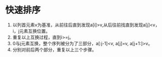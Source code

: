 # 快速排序

1. 以列首元素v为基准，从前往后直到发现a[i]>v,从后往前找直到发现a[j]<v，i，j元素互换位置。
1. 重复以上互换过程，直到i>=j。
1. 0与j元素互换，整个序列被分为了三部分，a[:j-1]<v, a[j]=v, a[j+1:]>v。
1. 分别对前后两个部分，重复以上三个步骤。

